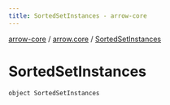 ```yaml
---
title: SortedSetInstances - arrow-core
---
```


[arrow-core](../index.html) / [arrow.core](index.html) / [SortedSetInstances](./-sorted-set-instances.html)

# SortedSetInstances

`object SortedSetInstances`